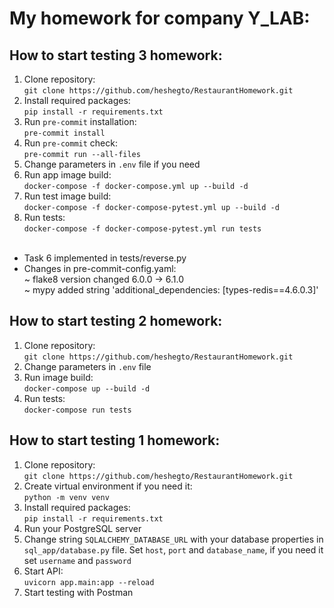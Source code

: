 # My homework for company Y_LAB:
## How to start testing 3 homework:
1) Clone repository:<br/>
`git clone https://github.com/heshegto/RestaurantHomework.git`
2) Install required packages:<br/>
`pip install -r requirements.txt`
3) Run `pre-commit` installation:<br/>
`pre-commit install`
4) Run `pre-commit` check:<br/>
`pre-commit run --all-files`
5) Change parameters in `.env` file if you need
6) Run app image build:<br/>
`docker-compose -f docker-compose.yml up --build -d`
7) Run test image build:<br/>
`docker-compose -f docker-compose-pytest.yml up --build -d`
8) Run tests:<br/>
`docker-compose -f docker-compose-pytest.yml run tests`
<br/><br/>
* Task 6 implemented in tests/reverse.py
* Changes in pre-commit-config.yaml:<br/>
~ flake8 version changed 6.0.0 -> 6.1.0<br/>
~ mypy added string 'additional_dependencies: [types-redis==4.6.0.3]'


## How to start testing 2 homework:
1) Clone repository:<br/>
`git clone https://github.com/heshegto/RestaurantHomework.git`
2) Change parameters in `.env` file
3) Run image build:<br/>
`docker-compose up --build -d`
4) Run tests:<br/>
`docker-compose run tests`

## How to start testing 1 homework:
1) Clone repository:<br/>
`git clone https://github.com/heshegto/RestaurantHomework.git`
2) Create virtual environment if you need it:<br/>
`python -m venv venv`
3) Install required packages:<br/>
`pip install -r requirements.txt`
4) Run your PostgreSQL server
5) Change string `SQLALCHEMY_DATABASE_URL` with your database properties in `sql_app/database.py` file. Set `host`,
`port` and `database_name`, if you need it set `username` and `password`
6) Start API:<br/>
`uvicorn app.main:app --reload`
7) Start testing with Postman
